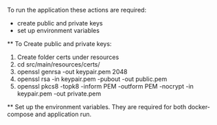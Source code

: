 To run the application these actions are required:
* create public and private keys
* set up environment variables

** To Create public and private keys:
1. Create folder certs under resources
2. cd src/main/resources/certs/
3. openssl genrsa -out keypair.pem 2048
4. openssl rsa -in keypair.pem -pubout -out public.pem
5. openssl pkcs8 -topk8 -inform PEM -outform PEM -nocrypt -in keypair.pem -out private.pem 

** Set up the environment variables. They are required for both docker-compose and application run.

